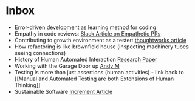 # Inbox

- Error-driven development as learning method for coding
- Empathy in code reviews: [Slack Article on Empathetic PRs](https://slack.engineering/on-empathy-pull-requests-979e4257d158)
- Contributing to growth environment as a tester: [thoughtworks article](https://www.thoughtworks.com/insights/blog/growth-modeling-developers)
- How refactoring is like brownfield house (inspecting machinery tubes seeing connections)
- History of Human Automated Interaction [Research Paper](https://www.sciencedirect.com/science/article/pii/S1071581919300552)
- Working with the Garage Door up [Andy M](https://notes.andymatuschak.org/z21cgR9K3UcQ5a7yPsj2RUim3oM2TzdBByZu)
- Testing is more than just assertions (human activities) - link back to [[Manual and Automated Testing are both Extensions of Human Thinking]]
- Sustainable Software [Increment Article](https://increment.com/containers/containers-for-sustainable-software-engineering/)